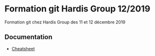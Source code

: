 # Formation git Hardis Group 12/2019

Formation git chez Hardis Group des 11 et 12 décembre 2019

## Documentation

* [Cheatsheet](./docs/cheatsheet.md)